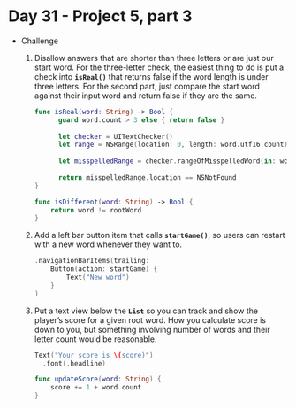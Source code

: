 # Day 31 - Project 5, part 3

- Challenge

    1. Disallow answers that are shorter than three letters or are just our start word. For the three-letter check, the easiest thing to do is put a check into **`isReal()`** that returns false if the word length is under three letters. For the second part, just compare the start word against their input word and return false if they are the same.

        ```swift
        func isReal(word: String) -> Bool {
        	  guard word.count > 3 else { return false }
        	  
        	  let checker = UITextChecker()
        	  let range = NSRange(location: 0, length: word.utf16.count)
        	  
        	  let misspelledRange = checker.rangeOfMisspelledWord(in: word, range: range, startingAt: 0, wrap: false, language: "en")
        	  
        	  return misspelledRange.location == NSNotFound
        }
        ```

        ```swift
        func isDifferent(word: String) -> Bool {
            return word != rootWord
        }
        ```

    2. Add a left bar button item that calls **`startGame()`**, so users can restart with a new word whenever they want to.

        ```swift
        .navigationBarItems(trailing:
            Button(action: startGame) {
                Text("New word")
            }
        )
        ```

    3. Put a text view below the **`List`** so you can track and show the player’s score for a given root word. How you calculate score is down to you, but something involving number of words and their letter count would be reasonable.

        ```swift
        Text("Your score is \(score)")
          .font(.headline)
        ```

        ```swift
        func updateScore(word: String) {
            score += 1 + word.count
        }
        ```